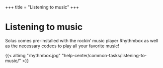 +++
title = "Listening to music"
+++
# Listening to music

Solus comes pre-installed with the rockin’ music player Rhythmbox as well as the necessary codecs to play all your favorite music!

{{< altimg "rhythmbox.jpg" "help-center/common-tasks/listening-to-music/" >}}
